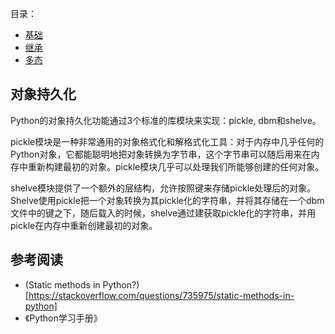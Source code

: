 目录：

- [基础](./class-basic/READM.md)
- [继承](./inheritance/README.md)
- [多态](./polymorphism/README.md)


## 对象持久化

Python的对象持久化功能通过3个标准的库模块来实现：pickle, dbm和shelve。

pickle模块是一种非常通用的对象格式化和解格式化工具：对于内存中几乎任何的Python对象，它都能聪明地把对象转换为字节串，这个字节串可以随后用来在内存中重新构建最初的对象。pickle模块几乎可以处理我们所能够创建的任何对象。

shelve模块提供了一个额外的层结构，允许按照键来存储pickle处理后的对象。Shelve使用pickle把一个对象转换为其pickle化的字符串，并将其存储在一个dbm文件中的键之下，随后载入的时候，shelve通过建获取pickle化的字符串，并用pickle在内存中重新创建最初的对象。

## 参考阅读

- (Static methods in Python?)[https://stackoverflow.com/questions/735975/static-methods-in-python]
- 《Python学习手册》
